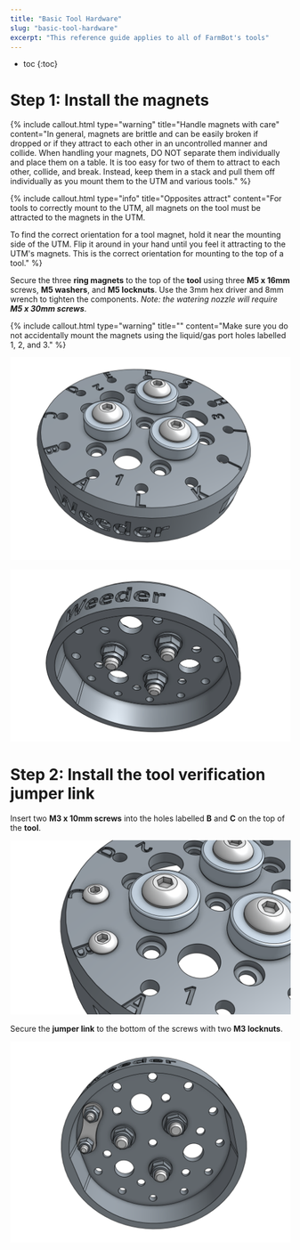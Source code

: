```yaml
---
title: "Basic Tool Hardware"
slug: "basic-tool-hardware"
excerpt: "This reference guide applies to all of FarmBot's tools"
---
```


* toc
{:toc}


# Step 1: Install the magnets



{%
include callout.html
type="warning"
title="Handle magnets with care"
content="In general, magnets are brittle and can be easily broken if dropped or if they attract to each other in an uncontrolled manner and collide. When handling your magnets, DO NOT separate them individually and place them on a table. It is too easy for two of them to attract to each other, collide, and break. Instead, keep them in a stack and pull them off individually as you mount them to the UTM and various tools."
%}



{%
include callout.html
type="info"
title="Opposites attract"
content="For tools to correctly mount to the UTM, all magnets on the tool must be attracted to the magnets in the UTM.

To find the correct orientation for a tool magnet, hold it near the mounting side of the UTM. Flip it around in your hand until you feel it attracting to the UTM's magnets. This is the correct orientation for mounting to the top of a tool."
%}

Secure the three **ring magnets** to the top of the **tool** using three **M5 x 16mm** screws, **M5 washers**, and **M5 locknuts**. Use the 3mm hex driver and 8mm wrench to tighten the components. *Note: the watering nozzle will require **M5 x 30mm screws***.

{%
include callout.html
type="warning"
title=""
content="Make sure you do not accidentally mount the magnets using the liquid/gas port holes labelled 1, 2, and 3."
%}



![Screen Shot 2017-10-04 at 6.10.38 PM.png](Screen_Shot_2017-10-04_at_6.10.38_PM.png)



![Screen Shot 2017-10-04 at 6.11.49 PM.png](Screen_Shot_2017-10-04_at_6.11.49_PM.png)



# Step 2: Install the tool verification jumper link

Insert two **M3 x 10mm screws** into the holes labelled **B** and **C** on the top of the **tool**.

![Screen Shot 2017-10-04 at 6.12.27 PM.png](Screen_Shot_2017-10-04_at_6.12.27_PM.png)

Secure the **jumper link** to the bottom of the screws with two **M3 locknuts**.

![Screen Shot 2017-10-04 at 6.13.05 PM.png](Screen_Shot_2017-10-04_at_6.13.05_PM.png)

